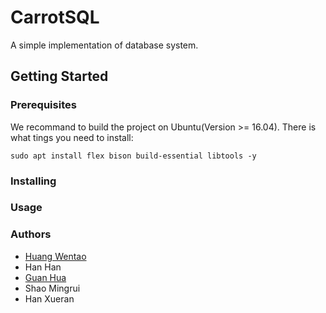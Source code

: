 # CarrotSQL

A simple implementation of database system.

## Getting Started

### Prerequisites

We recommand to build the project on Ubuntu(Version >= 16.04). There is what tings you need to install:

```
sudo apt install flex bison build-essential libtools -y
```

### Installing

### Usage

### Authors

- [Huang Wentao](https://github.com/huangwentao0831)
- Han Han
- [Guan Hua](https://github.com/GH1995)
- Shao Mingrui
- Han Xueran
